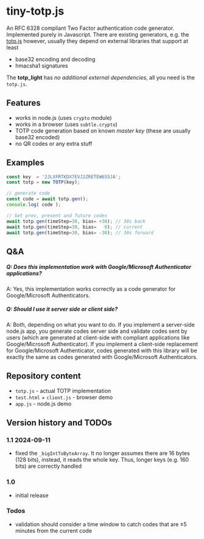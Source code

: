 # tiny-totp.js

An RFC 6328 compliant Two Factor authentication code generator. Implemented purely in Javascript.
There are existing generators, e.g. the [totp.js](https://github.com/wuyanxin/totp.js) however, usually
they depend on external libraries that support at least
* base32 encoding and decoding
* hmacsha1 signatures

The **totp_light** has *no additional external dependencies*, all you need is the `totp.js`.

## Features

* works in node.js (uses `crypto` module)
* works in a browser (uses `subtle.crypto`)
* TOTP code generation based on known *master key* (these are usually base32 encoded)
* no QR codes or any extra stuff

## Examples

```javascript
const key  = '2JLXFRTKDX7EVJ2ZRETEW655JA';
const totp = new TOTP(key);

// generate code
const code = await totp.gen();
console.log( code );

// Get prev, present and future codes
await totp.gen(timeStep=30, bias= +30); // 30s back
await totp.gen(timeStep=30, bias=   0); // current
await totp.gen(timeStep=30, bias= -30); // 30s forward
```

## Q&A

##### Q: Does this implementation work with Google/Microsoft Authenticator applications?

A: Yes, this implementation works correctly as a code generator for Google/Microsoft Authenticators. 

##### Q: Should I use it server side or client side?

A: Both, depending on what you want to do. If you implement a server-side node.js app, you generate codes
server side and validate codes sent by users (which are generated at client-side with compliant applications
like Google/Microsoft Authenticator). If you implement a client-side replacement for Google/Microsoft
Authenticator, codes generated with this library will be exactly the same as codes generated with
Google/Microsoft Authenticators.

## Repository content

* `totp.js` - actual TOTP implementation
* `test.html` + `client.js` - browser demo
* `app.js` - node.js demo

## Version history and TODOs

### 1.1 2024-09-11

* fixed the `_bigIntToByteArray`. It no longer assumes there are 16 bytes (128 bits), instead, it reads the whole key. Thus, longer keys (e.g. 160 bits) are correctly handled

### 1.0

* initial release

### Todos

* validation should consider a time window to catch codes that are ±5 minutes from the current code
